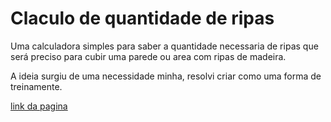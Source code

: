 # Claculo de quantidade de ripas

Uma calculadora simples para saber a quantidade necessaria de ripas que será preciso para cubir uma parede ou area com ripas de madeira.

A ideia surgiu de uma necessidade minha, resolvi criar como uma forma de treinamente.

[link da pagina](https://andrafa.github.io/calculo-ripas/)